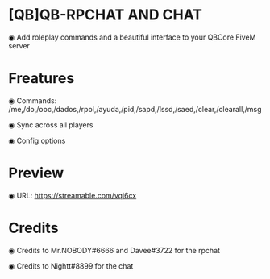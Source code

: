 # [QB]QB-RPCHAT AND CHAT
◉ Add roleplay commands and a beautiful interface to your QBCore FiveM server

# Freatures
<p>
◉ Commands: /me,/do,/ooc,/dados,/rpol,/ayuda,/pid,/sapd,/lssd,/saed,/clear,/clearall,/msg
</p>
<p>
◉ Sync across all players
</p>
<p>
◉ Config options
</p>

# Preview
◉ URL: https://streamable.com/vqi6cx

# Credits
<p>
◉ Credits to Mr.NOBODY#6666 and Davee#3722 for the rpchat
</p>
<p>
◉ Credits to Nightt#8899 for the chat
</p>
